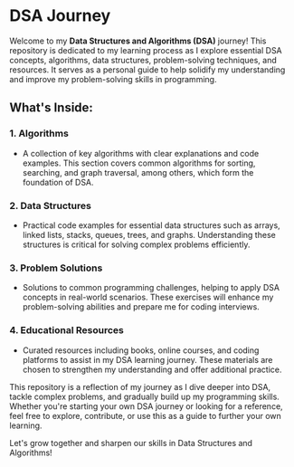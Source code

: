 # DSA Journey

Welcome to my **Data Structures and Algorithms (DSA)** journey! This repository is dedicated to my learning process as I explore essential DSA concepts, algorithms, data structures, problem-solving techniques, and resources. It serves as a personal guide to help solidify my understanding and improve my problem-solving skills in programming.

## What's Inside:

### 1. **Algorithms**
   - A collection of key algorithms with clear explanations and code examples. This section covers common algorithms for sorting, searching, and graph traversal, among others, which form the foundation of DSA.

### 2. **Data Structures**
   - Practical code examples for essential data structures such as arrays, linked lists, stacks, queues, trees, and graphs. Understanding these structures is critical for solving complex problems efficiently.

### 3. **Problem Solutions**
   - Solutions to common programming challenges, helping to apply DSA concepts in real-world scenarios. These exercises will enhance my problem-solving abilities and prepare me for coding interviews.

### 4. **Educational Resources**
   - Curated resources including books, online courses, and coding platforms to assist in my DSA learning journey. These materials are chosen to strengthen my understanding and offer additional practice.

This repository is a reflection of my journey as I dive deeper into DSA, tackle complex problems, and gradually build up my programming skills. Whether you're starting your own DSA journey or looking for a reference, feel free to explore, contribute, or use this as a guide to further your own learning.

Let's grow together and sharpen our skills in Data Structures and Algorithms!

